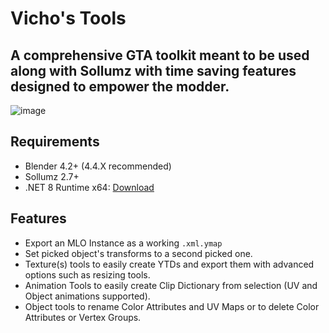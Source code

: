 # Vicho's Tools

## A comprehensive GTA toolkit meant to be used along with Sollumz with time saving features designed to empower the modder.
![image](https://github.com/user-attachments/assets/31e57930-b37c-447d-b8de-b83bd0b174f2)

## Requirements

- Blender 4.2+ (4.4.X recommended)
- Sollumz 2.7+
- .NET 8 Runtime x64: [Download](https://dotnet.microsoft.com/en-us/download/dotnet/thank-you/runtime-desktop-8.0.11-windows-x64-installer)

## Features

- Export an MLO Instance as a working ```.xml.ymap```
- Set picked object's transforms to a second picked one.
- Texture(s) tools to easily create YTDs and export them with advanced options such as resizing tools.
- Animation Tools to easily create Clip Dictionary from selection (UV and Object animations supported).
- Object tools to rename Color Attributes and UV Maps or to delete Color Attributes or Vertex Groups.
